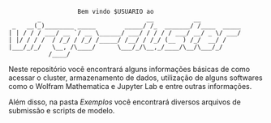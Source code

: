 ```
                   Bem vindo $USUARIO ao
        _                             __           __           
 _   __(_)________ _____        _____/ /_  _______/ /____  _____
| | / / / ___/ __ `/ __ \______/ ___/ / / / / ___/ __/ _ \/ ___/
| |/ / / /  / /_/ / /_/ /_____/ /__/ / /_/ (__  ) /_/  __/ /    
|___/_/_/   \__, /\____/      \___/_/\__,_/____/\__/\___/_/     
           /____/                                               
```	
Neste repositório você encontrará alguns informações básicas de como acessar o cluster, armazenamento de dados, utilização de alguns softwares como o Wolfram Mathematica e Jupyter Lab e entre outras informações.

Além disso, na pasta *Exemplos* você encontrará diversos arquivos de submissão e scripts de modelo.
 

